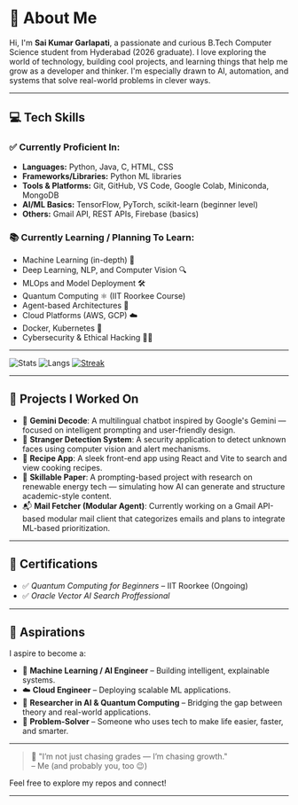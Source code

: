 # 👋 About Me

Hi, I'm **Sai Kumar Garlapati**, a passionate and curious B.Tech Computer Science student from Hyderabad (2026 graduate). I love exploring the world of technology, building cool projects, and learning things that help me grow as a developer and thinker. I'm especially drawn to AI, automation, and systems that solve real-world problems in clever ways.

---

## 💻 Tech Skills

### ✅ Currently Proficient In:
- **Languages:** Python, Java, C, HTML, CSS
- **Frameworks/Libraries:** Python ML libraries
- **Tools & Platforms:** Git, GitHub, VS Code, Google Colab, Miniconda, MongoDB
- **AI/ML Basics:** TensorFlow, PyTorch, scikit-learn (beginner level)
- **Others:** Gmail API, REST APIs, Firebase (basics)

### 📚 Currently Learning / Planning To Learn:
- Machine Learning (in-depth) 🔁
- Deep Learning, NLP, and Computer Vision 🔍
- MLOps and Model Deployment 🛠️
- Quantum Computing ⚛️ (IIT Roorkee Course)
- Agent-based Architectures 🤖
- Cloud Platforms (AWS, GCP) ☁️
- Docker, Kubernetes 🚢
- Cybersecurity & Ethical Hacking 🧑‍💻

---


![Stats](https://github-readme-stats.vercel.app/api?username=harry-rollnum&show_icons=true&theme=radical)
![Langs](https://github-readme-stats.vercel.app/api/top-langs/?username=harry-rollnum&layout=compact&theme=radical)
[![Streak](https://streak-stats.demolab.com?user=harry-rollnum&theme=radical)](https:harry-rollnumts)


---


## 🚀 Projects I Worked On

- 🧠 **Gemini Decode**: A multilingual chatbot inspired by Google's Gemini — focused on intelligent prompting and user-friendly design.
- 🔐 **Stranger Detection System**: A security application to detect unknown faces using computer vision and alert mechanisms.
- 🍲 **Recipe App**: A sleek front-end app using React and Vite to search and view cooking recipes.
- 📄 **Skillable Paper**: A prompting-based project with research on renewable energy tech — simulating how AI can generate and structure academic-style content.
- 📬 **Mail Fetcher (Modular Agent)**: Currently working on a Gmail API-based modular mail client that categorizes emails and plans to integrate ML-based prioritization.
---

## 📜 Certifications

- ✅ *Quantum Computing for Beginners* – IIT Roorkee (Ongoing)
- ✅ *Oracle Vector AI Search Proffessional*

---

## 🎯 Aspirations

I aspire to become a:
- 🔮 **Machine Learning / AI Engineer** – Building intelligent, explainable systems.
- ☁️ **Cloud Engineer** – Deploying scalable ML applications.
- 🧠 **Researcher in AI & Quantum Computing** – Bridging the gap between theory and real-world applications.
- 💼 **Problem-Solver** – Someone who uses tech to make life easier, faster, and smarter.

---

> 🧠 "I’m not just chasing grades — I’m chasing growth."  
> – Me (and probably you, too 😉)

Feel free to explore my repos and connect!

---


